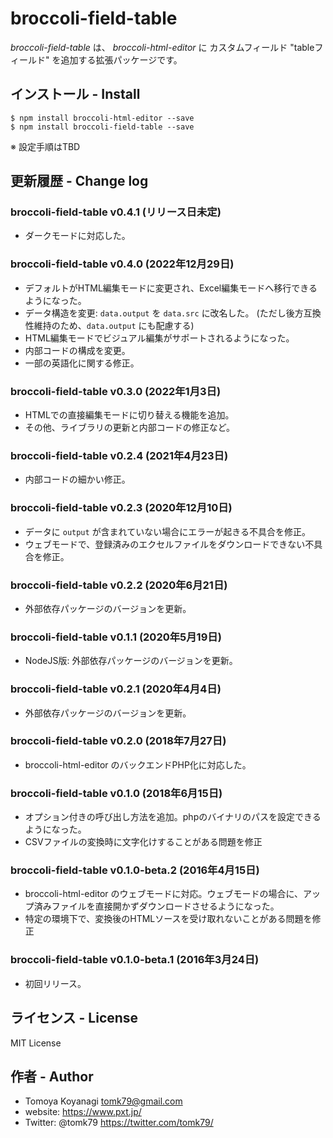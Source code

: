 # broccoli-field-table

_broccoli-field-table_ は、 _broccoli-html-editor_ に カスタムフィールド "tableフィールド" を追加する拡張パッケージです。

## インストール - Install

```
$ npm install broccoli-html-editor --save
$ npm install broccoli-field-table --save
```

※ 設定手順はTBD


## 更新履歴 - Change log

### broccoli-field-table v0.4.1 (リリース日未定)

- ダークモードに対応した。

### broccoli-field-table v0.4.0 (2022年12月29日)

- デフォルトがHTML編集モードに変更され、Excel編集モードへ移行できるようになった。
- データ構造を変更: `data.output` を `data.src` に改名した。 (ただし後方互換性維持のため、`data.output` にも配慮する)
- HTML編集モードでビジュアル編集がサポートされるようになった。
- 内部コードの構成を変更。
- 一部の英語化に関する修正。

### broccoli-field-table v0.3.0 (2022年1月3日)

- HTMLでの直接編集モードに切り替える機能を追加。
- その他、ライブラリの更新と内部コードの修正など。

### broccoli-field-table v0.2.4 (2021年4月23日)

- 内部コードの細かい修正。

### broccoli-field-table v0.2.3 (2020年12月10日)

- データに `output` が含まれていない場合にエラーが起きる不具合を修正。
- ウェブモードで、登録済みのエクセルファイルをダウンロードできない不具合を修正。

### broccoli-field-table v0.2.2 (2020年6月21日)

- 外部依存パッケージのバージョンを更新。

### broccoli-field-table v0.1.1 (2020年5月19日)

- NodeJS版: 外部依存パッケージのバージョンを更新。

### broccoli-field-table v0.2.1 (2020年4月4日)

- 外部依存パッケージのバージョンを更新。

### broccoli-field-table v0.2.0 (2018年7月27日)

- broccoli-html-editor のバックエンドPHP化に対応した。

### broccoli-field-table v0.1.0 (2018年6月15日)

- オプション付きの呼び出し方法を追加。phpのバイナリのパスを設定できるようになった。
- CSVファイルの変換時に文字化けすることがある問題を修正

### broccoli-field-table v0.1.0-beta.2 (2016年4月15日)

- broccoli-html-editor のウェブモードに対応。ウェブモードの場合に、アップ済みファイルを直接開かずダウンロードさせるようになった。
- 特定の環境下で、変換後のHTMLソースを受け取れないことがある問題を修正

### broccoli-field-table v0.1.0-beta.1 (2016年3月24日)

- 初回リリース。

## ライセンス - License

MIT License


## 作者 - Author

- Tomoya Koyanagi <tomk79@gmail.com>
- website: <https://www.pxt.jp/>
- Twitter: @tomk79 <https://twitter.com/tomk79/>
